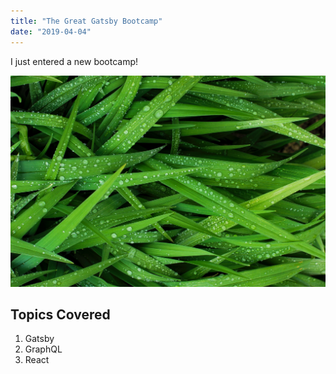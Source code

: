```yaml
---
title: "The Great Gatsby Bootcamp"
date: "2019-04-04"
---
```


I just entered a new bootcamp!

![Grass](./grass.jpg)

## Topics Covered

1. Gatsby
2. GraphQL
3. React
